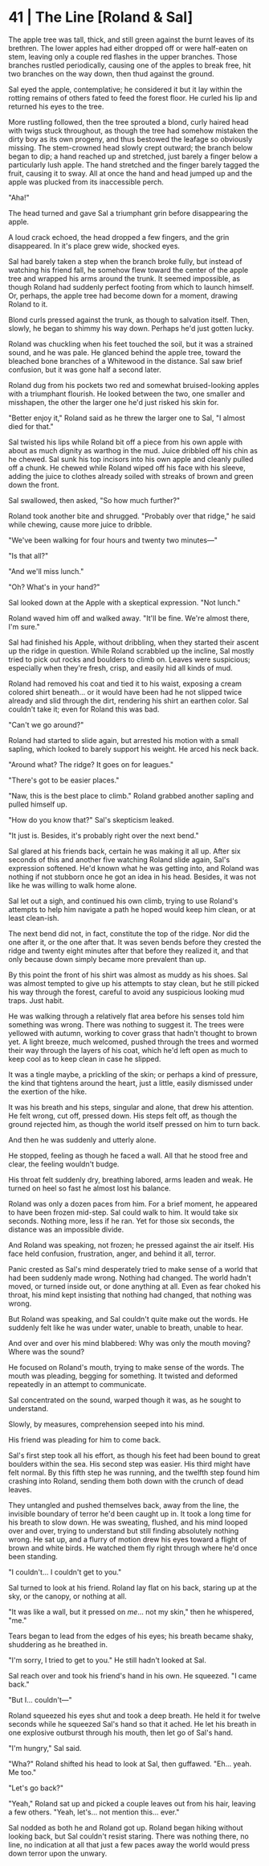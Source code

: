 # 41 | The Line [Roland & Sal]

The apple tree was tall, thick, and still green against the burnt leaves of its brethren. The lower apples had either dropped off or were half-eaten on stem, leaving only a couple red flashes in the upper branches. Those branches rustled periodically, causing one of the apples to break free, hit two branches on the way down, then thud against the ground.

Sal eyed the apple, contemplative; he considered it but it lay within the rotting remains of others fated to feed the forest floor. He curled his lip and returned his eyes to the tree.

More rustling followed, then the tree sprouted a blond, curly haired head with twigs stuck throughout, as though the tree had somehow mistaken the dirty boy as its own progeny, and thus bestowed the leafage so obviously missing. The stem-crowned head slowly crept outward; the branch below began to dip; a hand reached up and stretched, just barely a finger below a particularly lush apple. The hand stretched and the finger barely tagged the fruit, causing it to sway. All at once the hand and head jumped up and the apple was plucked from its inaccessible perch.

"Aha!"

The head turned and gave Sal a triumphant grin before disappearing the apple.

A loud crack echoed, the head dropped a few fingers, and the grin disappeared. In it's place grew wide, shocked eyes.

Sal had barely taken a step when the branch broke fully, but instead of watching his friend fall, he somehow flew toward the center of the apple tree and wrapped his arms around the trunk. It seemed impossible, as though Roland had suddenly perfect footing from which to launch himself. Or, perhaps, the apple tree had become down for a moment, drawing Roland to it.

Blond curls pressed against the trunk, as though to salvation itself. Then, slowly, he began to shimmy his way down. Perhaps he'd just gotten lucky.

Roland was chuckling when his feet touched the soil, but it was a strained sound, and he was pale. He glanced behind the apple tree, toward the bleached bone branches of a Whitewood in the distance. Sal saw brief confusion, but it was gone half a second later.

Roland dug from his pockets two red and somewhat bruised-looking apples with a triumphant flourish. He looked between the two, one smaller and misshapen, the other the larger one he'd just risked his skin for.

"Better enjoy it," Roland said as he threw the larger one to Sal, "I almost died for that."

Sal twisted his lips while Roland bit off a piece from his own apple with about as much dignity as warthog in the mud. Juice dribbled off his chin as he chewed. Sal sunk his top incisors into his own apple and cleanly pulled off a chunk. He chewed while Roland wiped off his face with his sleeve, adding the juice to clothes already soiled with streaks of brown and green down the front.

Sal swallowed, then asked, "So how much further?"

Roland took another bite and shrugged. "Probably over that ridge," he said while chewing, cause more juice to dribble.

"We've been walking for four hours and twenty two minutes—"

"Is that all?"

"And we'll miss lunch."

"Oh? What's in your hand?"

Sal looked down at the Apple with a skeptical expression. "Not lunch."

Roland waved him off and walked away. "It'll be fine. We're almost there, I'm sure."

Sal had finished his Apple, without dribbling, when they started their ascent up the ridge in question. While Roland scrabbled up the incline, Sal mostly tried to pick out rocks and boulders to climb on. Leaves were suspicious; especially when they're fresh, crisp, and easily hid all kinds of mud.

Roland had removed his coat and tied it to his waist, exposing a cream colored shirt beneath... or it would have been had he not slipped twice already and slid through the dirt, rendering his shirt an earthen color. Sal couldn't take it; even for Roland this was bad.

"Can't we go around?"

Roland had started to slide again, but arrested his motion with a small sapling, which looked to barely support his weight. He arced his neck back.

"Around what? The ridge? It goes on for leagues."

"There's got to be easier places."

"Naw, this is the best place to climb." Roland grabbed another sapling and pulled himself up.

"How do you know that?" Sal's skepticism leaked.

"It just is. Besides, it's probably right over the next bend."

Sal glared at his friends back, certain he was making it all up. After six seconds of this and another five watching Roland slide again, Sal's expression softened. He'd known what he was getting into, and Roland was nothing if not stubborn once he got an idea in his head. Besides, it was not like he was willing to walk home alone.

Sal let out a sigh, and continued his own climb, trying to use Roland's attempts to help him navigate a path he hoped would keep him clean, or at least clean-ish.

The next bend did not, in fact, constitute the top of the ridge. Nor did the one after it, or the one after that. It was seven bends before they crested the ridge and twenty eight minutes after that before they realized it, and that only because down simply became more prevalent than up.

By this point the front of his shirt was almost as muddy as his shoes. Sal was almost tempted to give up his attempts to stay clean, but he still picked his way through the forest, careful to avoid any suspicious looking mud traps. Just habit.

He was walking through a relatively flat area before his senses told him something was wrong. There was nothing to suggest it. The trees were yellowed with autumn, working to cover grass that hadn't thought to brown yet. A light breeze, much welcomed, pushed through the trees and wormed their way through the layers of his coat, which he'd left open as much to keep cool as to keep clean in case he slipped.

It was a tingle maybe, a prickling of the skin; or perhaps a kind of pressure, the kind that tightens around the heart, just a little, easily dismissed under the exertion of the hike.

It was his breath and his steps, singular and alone, that drew his attention. He felt wrong, cut off, pressed down. His steps felt off, as though the ground rejected him, as though the world itself pressed on him to turn back.

And then he was suddenly and utterly alone.

He stopped, feeling as though he faced a wall. All that he stood free and clear, the feeling wouldn't budge.

His throat felt suddenly dry, breathing labored, arms leaden and weak. He turned on heel so fast he almost lost his balance.

Roland was only a dozen paces from him. For a brief moment, he appeared to have been frozen mid-step. Sal could walk to him. It would take six seconds. Nothing more, less if he ran. Yet for those six seconds, the distance was an impossible divide.

And Roland was speaking, not frozen; he pressed against the air itself. His face held confusion, frustration, anger, and behind it all, terror.

Panic crested as Sal's mind desperately tried to make sense of a world that had been suddenly made wrong. Nothing had changed. The world hadn't moved, or turned inside out, or done anything at all. Even as fear choked his throat, his mind kept insisting that nothing had changed, that nothing was wrong.

But Roland was speaking, and Sal couldn't quite make out the words. He suddenly felt like he was under water, unable to breath, unable to hear.

And over and over his mind blabbered: Why was only the mouth moving? Where was the sound?

He focused on Roland's mouth, trying to make sense of the words. The mouth was pleading, begging for something. It twisted and deformed repeatedly in an attempt to communicate.

Sal concentrated on the sound, warped though it was, as he sought to understand.

Slowly, by measures, comprehension seeped into his mind.

His friend was pleading for him to come back.

Sal's first step took all his effort, as though his feet had been bound to great boulders within the sea. His second step was easier. His third might have felt normal. By this fifth step he was running, and the twelfth step found him crashing into Roland, sending them both down with the crunch of dead leaves.

They untangled and pushed themselves back, away from the line, the invisible boundary of terror he'd been caught up in. It took a long time for his breath to slow down. He was sweating, flushed, and his mind looped over and over, trying to understand but still finding absolutely nothing wrong. He sat up, and a flurry of motion drew his eyes toward a flight of brown and white birds. He watched them fly right through where he'd once been standing.

"I couldn't... I couldn't get to you."

Sal turned to look at his friend. Roland lay flat on his back, staring up at the sky, or the canopy, or nothing at all.

"It was like a wall, but it pressed on _me_... not my skin," then he whispered, "me."

Tears began to lead from the edges of his eyes; his breath became shaky, shuddering as he breathed in.

"I'm sorry, I tried to get to you." He still hadn't looked at Sal.

Sal reach over and took his friend's hand in his own. He squeezed. "I came back."

"But I... couldn't—"

Roland squeezed his eyes shut and took a deep breath. He held it for twelve seconds while he squeezed Sal's hand so that it ached. He let his breath in one explosive outburst through his mouth, then let go of Sal's hand.

"I'm hungry," Sal said.

"Wha?" Roland shifted his head to look at Sal, then guffawed. "Eh... yeah. Me too."

"Let's go back?"

"Yeah," Roland sat up and picked a couple leaves out from his hair, leaving a few others. "Yeah, let's... not mention this... ever."

Sal nodded as both he and Roland got up. Roland began hiking without looking back, but Sal couldn't resist staring. There was nothing there, no line, no indication at all that just a few paces away the world would press down terror upon the unwary.
